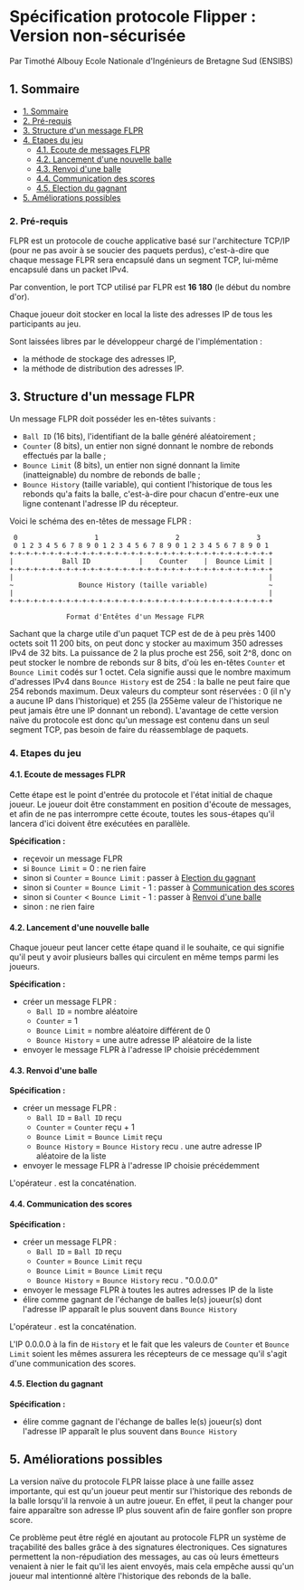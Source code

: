 # Spécification protocole Flipper : Version non-sécurisée

Par Timothé Albouy
Ecole Nationale d'Ingénieurs de Bretagne Sud (ENSIBS)

## 1. Sommaire

- [1. Sommaire][1]
- [2. Pré-requis][2]
- [3. Structure d'un message FLPR][3]
- [4. Etapes du jeu][4]
  - [4.1. Ecoute de messages FLPR][4.1]
  - [4.2. Lancement d'une nouvelle balle][4.2]
  - [4.3. Renvoi d'une balle][4.3]
  - [4.4. Communication des scores][4.4]
  - [4.5. Election du gagnant][4.5]
- [5. Améliorations possibles][5]

### 2. Pré-requis

FLPR est un protocole de couche applicative basé sur l'architecture TCP/IP (pour ne pas avoir à se soucier des paquets perdus), c'est-à-dire que chaque message FLPR sera encapsulé dans un segment TCP, lui-même encapsulé dans un packet IPv4.

Par convention, le port TCP utilisé par FLPR est **16 180** (le début du nombre d'or).

Chaque joueur doit stocker en local la liste des adresses IP de tous les participants au jeu.

Sont laissées libres par le développeur chargé de l'implémentation :
- la méthode de stockage des adresses IP,
- la méthode de distribution des adresses IP.

## 3. Structure d'un message FLPR

Un message FLPR doit posséder les en-têtes suivants :
- `Ball ID` (16 bits), l'identifiant de la balle généré aléatoirement ;
- `Counter` (8 bits), un entier non signé donnant le nombre de rebonds effectués par la balle ;
- `Bounce Limit` (8 bits), un entier non signé donnant la limite (inatteignable) du nombre de rebonds de balle ;
- `Bounce History` (taille variable), qui contient l'historique de tous les rebonds qu'a faits la balle, c'est-à-dire pour chacun d'entre-eux une ligne contenant l'adresse IP du récepteur.

Voici le schéma des en-têtes de message FLPR :

     0                   1                   2                   3
     0 1 2 3 4 5 6 7 8 9 0 1 2 3 4 5 6 7 8 9 0 1 2 3 4 5 6 7 8 9 0 1
    +-+-+-+-+-+-+-+-+-+-+-+-+-+-+-+-+-+-+-+-+-+-+-+-+-+-+-+-+-+-+-+-+
    |            Ball ID            |    Counter    |  Bounce Limit |
    +-+-+-+-+-+-+-+-+-+-+-+-+-+-+-+-+-+-+-+-+-+-+-+-+-+-+-+-+-+-+-+-+
    |                                                               |
    ~                Bounce History (taille variable)               ~
    |                                                               |
    +-+-+-+-+-+-+-+-+-+-+-+-+-+-+-+-+-+-+-+-+-+-+-+-+-+-+-+-+-+-+-+-+
    
                  Format d'Entêtes d'un Message FLPR

Sachant que la charge utile d'un paquet TCP est de de à peu près 1400 octets soit 11 200 bits, on peut donc y stocker au maximum 350 adresses IPv4 de 32 bits. La puissance de 2 la plus proche est 256, soit 2^8, donc on peut stocker le nombre de rebonds sur 8 bits, d'où les en-têtes `Counter` et `Bounce Limit` codés sur 1 octet. Cela signifie aussi que le nombre maximum d'adresses IPv4 dans `Bounce History` est de 254 : la balle ne peut faire que 254 rebonds maximum. Deux valeurs du compteur sont réservées : 0 (il n'y a aucune IP dans l'historique) et 255 (la 255ème valeur de l'historique ne peut jamais être une IP donnant un rebond). L'avantage de cette version naïve du protocole est donc qu'un message est contenu dans un seul segment TCP, pas besoin de faire du réassemblage de paquets.

### 4. Etapes du jeu

#### 4.1. Ecoute de messages FLPR

Cette étape est le point d'entrée du protocole et l'état initial de chaque joueur. Le joueur doit être constamment en position d'écoute de messages, et afin de ne pas interrompre cette écoute, toutes les sous-étapes qu'il lancera d'ici doivent être exécutées en parallèle.

**Spécification :**
- reçevoir un message FLPR
- si `Bounce Limit` = 0 : ne rien faire
- sinon si `Counter` = `Bounce Limit` : passer à [Election du gagnant][4.5]
- sinon si `Counter` = `Bounce Limit` - 1 : passer à [Communication des scores][4.4]
- sinon si `Counter` < `Bounce Limit` - 1 : passer à [Renvoi d'une balle][4.3]
- sinon : ne rien faire

#### 4.2. Lancement d'une nouvelle balle

Chaque joueur peut lancer cette étape quand il le souhaite, ce qui signifie qu'il peut y avoir plusieurs balles qui circulent en même temps parmi les joueurs.

**Spécification :**
- créer un message FLPR :
  - `Ball ID` = nombre aléatoire
  - `Counter` = 1
  - `Bounce Limit` = nombre aléatoire différent de 0
  - `Bounce History` = une autre adresse IP aléatoire de la liste
- envoyer le message FLPR à l'adresse IP choisie précédemment

#### 4.3. Renvoi d'une balle

**Spécification :**
- créer un message FLPR :
  - `Ball ID` = `Ball ID` reçu
  - `Counter` = `Counter` reçu + 1
  - `Bounce Limit` = `Bounce Limit` reçu
  - `Bounce History` = `Bounce History` recu . une autre adresse IP aléatoire de la liste
- envoyer le message FLPR à l'adresse IP choisie précédemment

L'opérateur . est la concaténation.

#### 4.4. Communication des scores

**Spécification :**
- créer un message FLPR :
  - `Ball ID` = `Ball ID` reçu
  - `Counter` = `Bounce Limit` reçu
  - `Bounce Limit` = `Bounce Limit` reçu
  - `Bounce History` = `Bounce History` recu . "0.0.0.0"
- envoyer le message FLPR à toutes les autres adresses IP de la liste
- élire comme gagnant de l'échange de balles le(s) joueur(s) dont l'adresse IP apparaît le plus souvent dans `Bounce History`

L'opérateur . est la concaténation.

L'IP 0.0.0.0 à la fin de `History` et le fait que les valeurs de `Counter` et `Bounce Limit` soient les mêmes assurera les récepteurs de ce message qu'il s'agit d'une communication des scores.

#### 4.5. Election du gagnant

**Spécification :**
- élire comme gagnant de l'échange de balles le(s) joueur(s) dont l'adresse IP apparaît le plus souvent dans `Bounce History`

## 5. Améliorations possibles

La version naïve du protocole FLPR laisse place à une faille assez importante, qui est qu'un joueur peut mentir sur l'historique des rebonds de la balle lorsqu'il la renvoie à un autre joueur. En effet, il peut la changer pour faire apparaître son adresse IP plus souvent afin de faire gonfler son propre score.

Ce problème peut être réglé en ajoutant au protocole FLPR un système de traçabilité des balles grâce à des signatures électroniques. Ces signatures permettent la non-répudiation des messages, au cas où leurs émetteurs venaient à nier le fait qu'il les aient envoyés, mais cela empêche aussi qu'un joueur mal intentionné altère l'historique des rebonds de la balle.


[1]: #1-sommaire
[2]: #2-pré-requis
[3]: #3-structure-dun-message-flpr
[4]: #4-etapes-du-jeu
[4.1]: #41-ecoute-de-messages-flpr
[4.2]: #42-lancement-dune-nouvelle-balle
[4.3]: #43-renvoi-dune-balle
[4.4]: #44-communication-des-scores
[4.5]: #45-election-du-gagnant
[5]: #5-améliorations-possibles
